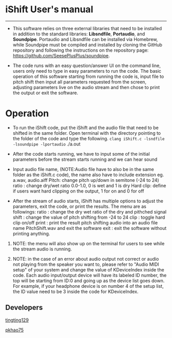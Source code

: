 # iShift User's manual



***

- This software relies on three external libraries that need to be installed in addition to the standard libraries: **Libsndfile**, **Portaudio**, and **Soundpipe**. Portaudio and Libsndfile can be installed via Homebrew, while Soundpipe must be compiled and installed by cloning the GitHub repository and following the instructions on the repository page: https://github.com/SeesePlusPlus/soundpipe.

- The code runs with an easy question/answer UI on the command line, users only need to type in easy parameters to run the code. The basic operation of this software starting from running the code is, input file to pitch shift then input all parameters requested from the screen, adjusting parameters live on the audio stream and then chose to print the output or exit the software.

# **Operation**
* To run the iShift code, put the iShift and the audio file that need to be shifted in the same folder.
Open terminal with the directory pointing to the folder of the code and type the following.
```clang iShift.c -lsndfile -lsoundpipe -lportaudio``` ./a.out

* After the code starts running, we have to input some of the initial parameters before the stream starts running and we can hear sound

* Input audio file name, (NOTE:Audio file have to also be in the same folder as the iShift.c code), the name also have to include extension eg. a.wav, audio.aiff
Pitch: change pitch up/down in semitone (-24 to 24)
ratio : change dry/wet ratio 0.0-1.0, 0 is wet and 1 is dry
Hard clip: define if users want hard clipping on the output, 1 for on and 0 for off

* After the stream of audio starts, iShift has multiple options to adjust the parameters, exit the code, or print the results. The menu are as followings:
ratio : change the dry wet ratio of the dry and pithched signal
shift : change the value of pitch shifting from -24 to 24
clip : toggle hard clip on/off
print : print the result pitch shifting audio into an audio file name PitchShift.wav and exit the software
exit : exit the software without printing anything.

1. NOTE: the menu will also show up on the terminal for users to see while the stream audio is running.

1. NOTE: in the case of an error about audio output not correct or audio not playing from the speaker you want to, please refer to "Audio MIDI setup" of your system and change the value of KDeviceIndex inside the code. Each audio input/output device will have its labeled ID number, the top will be starting from ID:0 and going up as the device list goes down. For example, if your headphone device is on number 4 of the setup list, the ID value need to be 3 inside the code for KDeviceIndex.


## Developers
[tingting129](https://github.com/tingting129)

[pkhao75](https://github.com/pkhao75)
